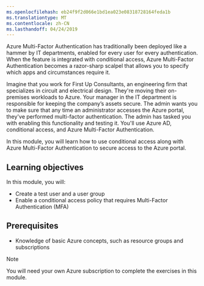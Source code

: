 ```yaml
---
ms.openlocfilehash: eb24f9f2d066e1bd1ea023e08318728164feda1b
ms.translationtype: MT
ms.contentlocale: zh-CN
ms.lasthandoff: 04/24/2019
---
```

Azure Multi-Factor Authentication has traditionally been deployed like a hammer by IT departments, enabled for every user for every authentication. When the feature is integrated with conditional access, Azure Multi-Factor Authentication becomes a razor-sharp scalpel that allows you to specify which apps and circumstances require it.

Imagine that you work for First Up Consultants, an engineering firm that specializes in circuit and electrical design. They're moving their on-premises workloads to Azure. Your manager in the IT department is responsible for keeping the company’s assets secure. The admin wants you to make sure that any time an administrator accesses the Azure portal, they've performed multi-factor authentication. The admin has tasked you with enabling this functionality and testing it. You'll use Azure AD, conditional access, and Azure Multi-Factor Authentication.

In this module, you will learn how to use conditional access along with Azure Multi-Factor Authentication to secure access to the Azure portal.

## <a name="learning-objectives"></a>Learning objectives

In this module, you will:

- Create a test user and a user group
- Enable a conditional access policy that requires Multi-Factor Authentication (MFA)

## <a name="prerequisites"></a>Prerequisites  

- Knowledge of basic Azure concepts, such as resource groups and subscriptions

> [!NOTE]
> You will need your own Azure subscription to complete the exercises in this module.